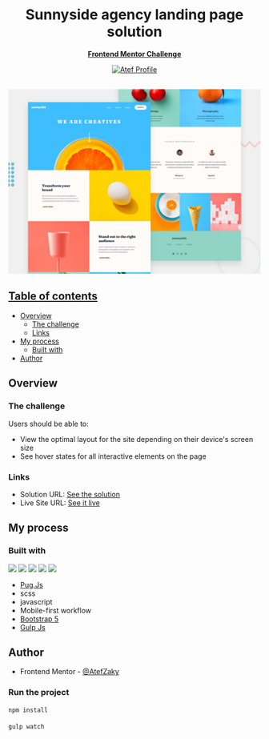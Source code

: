 <div align="center">
  <h1 align="center">Sunnyside agency landing page solution</h1>
  <p align="center">
    <a href="https://www.frontendmentor.io/challenges/sunnyside-agency-landing-page-7yVs3B6ef"><strong>Frontend Mentor Challenge</strong></a>
    <br />
</div>
<!-- Bagdes -->
<div align="center">
  <!-- Profile -->
  <a href="https://www.frontendmentor.io/profile/AtefZaky">
    <img src="https://img.shields.io/badge/Profile-Atef_Zaky-CE5A67?labelColor=1F1717&style=for-the-badge&logo=frontendmentor" alt="Atef Profile">
</div>
<br/>
<div align="center">

![](./screenshots/desktop-preview.jpg)

</div>

## Table of contents

- [Overview](#overview)
  - [The challenge](#the-challenge)
  - [Links](#links)
- [My process](#my-process)
  - [Built with](#built-with)
- [Author](#author)

## Overview

### The challenge

Users should be able to:

- View the optimal layout for the site depending on their device's screen size
- See hover states for all interactive elements on the page

### Links

- Solution URL: [See the solution](https://www.frontendmentor.io/solutions/responsive-landing-page-using-bootstrap-5-pug-js-and-javascript-OmxyBx8EoT)
- Live Site URL: [See it live](https://sunnyside-agency-landing-page-2qw8hmidq-atef-zakys-projects.vercel.app/)

## My process

### Built with
![](https://img.shields.io/badge/Pug_js-a86454?style=for-the-badge&logo=pug&logoColor=white)
![](https://img.shields.io/badge/scss-bf4080?style=for-the-badge&logo=sass&logoColor=white)
![](https://img.shields.io/badge/javascript-black?style=for-the-badge&logo=javascript&logoColor=fcdc00)
![](https://img.shields.io/badge/bootstrap-9461fb?style=for-the-badge&logo=bootstrap&logoColor=white)
![](https://img.shields.io/badge/Gulp-cf4647?style=for-the-badge&logo=gulp&logoColor=white)

- [Pug.Js](https://pugjs.org/api/getting-started.html)
- scss
- javascript
- Mobile-first workflow
- [Bootstrap 5](https://getbootstrap.com/)
- [Gulp Js](https://gulpjs.com/)

## Author

- Frontend Mentor - [@AtefZaky](https://www.frontendmentor.io/profile/AtefZaky)


### Run the project

```bash
npm install

gulp watch
```
